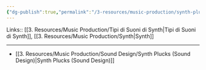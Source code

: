 ```yaml
---
{"dg-publish":true,"permalink":"/3-resources/music-production/synth-plucks/"}
---
```


Links:: [[3. Resources/Music Production/Tipi di Suoni di Synth\|Tipi di Suoni di Synth]], [[3. Resources/Music Production/Synth\|Synth]]

---

- [[3. Resources/Music Production/Sound Design/Synth Plucks (Sound Design)\|Synth Plucks (Sound Design)]]

